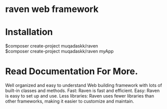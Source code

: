 # raven web framework
# Installation
$composer create-project muqadaskk/raven <path>
<br>
$composer create-project muqadaskk/raven myApp

# Read Documentation For More.

Well organized and easy to understand Web building framework with lots of built-in classes and methods.
Fast: Raven is fast and efficient.
Easy: Raven is easy to set up and use.
Less libraries: Raven uses fewer libraries than other frameworks, making it easier to customize and maintain.
